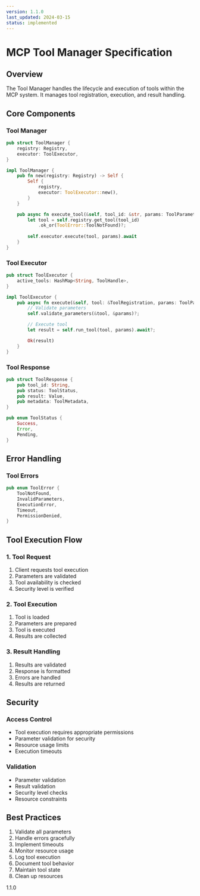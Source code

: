 ```yaml
---
version: 1.1.0
last_updated: 2024-03-15
status: implemented
---
```


# MCP Tool Manager Specification

## Overview
The Tool Manager handles the lifecycle and execution of tools within the MCP system. It manages tool registration, execution, and result handling.

## Core Components

### Tool Manager
```rust
pub struct ToolManager {
    registry: Registry,
    executor: ToolExecutor,
}

impl ToolManager {
    pub fn new(registry: Registry) -> Self {
        Self {
            registry,
            executor: ToolExecutor::new(),
        }
    }

    pub async fn execute_tool(&self, tool_id: &str, params: ToolParameters) -> Result<ToolResponse, ToolError> {
        let tool = self.registry.get_tool(tool_id)
            .ok_or(ToolError::ToolNotFound)?;
        
        self.executor.execute(tool, params).await
    }
}
```

### Tool Executor
```rust
pub struct ToolExecutor {
    active_tools: HashMap<String, ToolHandle>,
}

impl ToolExecutor {
    pub async fn execute(&self, tool: &ToolRegistration, params: ToolParameters) -> Result<ToolResponse, ToolError> {
        // Validate parameters
        self.validate_parameters(&tool, &params)?;

        // Execute tool
        let result = self.run_tool(tool, params).await?;

        Ok(result)
    }
}
```

### Tool Response
```rust
pub struct ToolResponse {
    pub tool_id: String,
    pub status: ToolStatus,
    pub result: Value,
    pub metadata: ToolMetadata,
}

pub enum ToolStatus {
    Success,
    Error,
    Pending,
}
```

## Error Handling

### Tool Errors
```rust
pub enum ToolError {
    ToolNotFound,
    InvalidParameters,
    ExecutionError,
    Timeout,
    PermissionDenied,
}
```

## Tool Execution Flow

### 1. Tool Request
1. Client requests tool execution
2. Parameters are validated
3. Tool availability is checked
4. Security level is verified

### 2. Tool Execution
1. Tool is loaded
2. Parameters are prepared
3. Tool is executed
4. Results are collected

### 3. Result Handling
1. Results are validated
2. Response is formatted
3. Errors are handled
4. Results are returned

## Security

### Access Control
- Tool execution requires appropriate permissions
- Parameter validation for security
- Resource usage limits
- Execution timeouts

### Validation
- Parameter validation
- Result validation
- Security level checks
- Resource constraints

## Best Practices
1. Validate all parameters
2. Handle errors gracefully
3. Implement timeouts
4. Monitor resource usage
5. Log tool execution
6. Document tool behavior
7. Maintain tool state
8. Clean up resources

<version>1.1.0</version> 